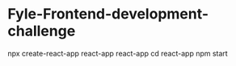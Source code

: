 # Fyle-Frontend-development-challenge

npx create-react-app react-app react-app
cd react-app
npm start
